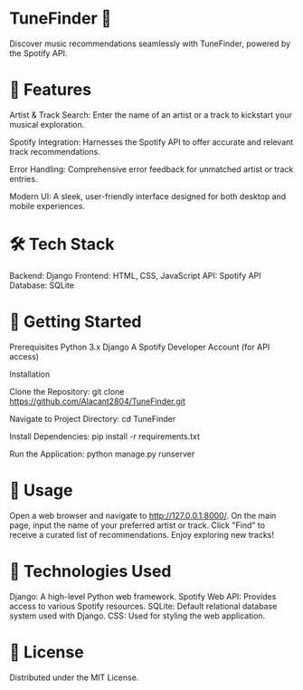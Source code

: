 # TuneFinder 🎵

Discover music recommendations seamlessly with TuneFinder, powered by the Spotify API.

# 🌟 Features

Artist & Track Search: Enter the name of an artist or a track to kickstart your musical exploration.

Spotify Integration: Harnesses the Spotify API to offer accurate and relevant track recommendations.

Error Handling: Comprehensive error feedback for unmatched artist or track entries.

Modern UI: A sleek, user-friendly interface designed for both desktop and mobile experiences.

# 🛠️ Tech Stack

Backend: Django
Frontend: HTML, CSS, JavaScript
API: Spotify API
Database: SQLite

# 🚀 Getting Started

Prerequisites
Python 3.x
Django
A Spotify Developer Account (for API access)

Installation

Clone the Repository:
git clone https://github.com/Alacant2804/TuneFinder.git

Navigate to Project Directory:
cd TuneFinder

Install Dependencies:
pip install -r requirements.txt

Run the Application:
python manage.py runserver

# 💼 Usage

Open a web browser and navigate to http://127.0.0.1:8000/.
On the main page, input the name of your preferred artist or track.
Click "Find" to receive a curated list of recommendations.
Enjoy exploring new tracks!

# 🧩 Technologies Used

Django: A high-level Python web framework.
Spotify Web API: Provides access to various Spotify resources.
SQLite: Default relational database system used with Django.
CSS: Used for styling the web application.

# 📜 License

Distributed under the MIT License.

